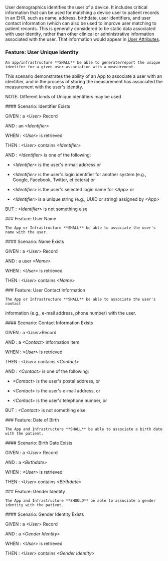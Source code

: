 <!-- user_demographics.md {% comment %}
*****************************************************************************************
*                            WARNING: DO NOT EDIT THIS FILE                             *
*                                                                                       *
* This file is generated by SUSHI. Any edits you make to this file will be overwritten. *
*                                                                                       *
* To change the contents of this file, edit the original source file at:                *
* ig-data\input\pagecontent\13_user_demographics.md                                     *
*****************************************************************************************
{% endcomment %} -->
User demographics identifies the user of a device.  It includes critical information
that can be used for matching a device user to patient records in an EHR, such as name,
address, birthdate, user identifiers, and user contact information (which can also be
used to improve user matching to patient records.  This is generally considered to be
static data associated with user identity, rather than other clinical or administrative
information associated with the user. That information would appear in
[User Attributes](user_attributes.html).
<span id='user-unique-identity'/>
### <span class='glyphicon text-success glyphicon-phone'/> <span class='glyphicon text-success glyphicon-cloud'/> Feature: User Unique Identity

    An app/infrastructure **SHALL** be able to generate/report the unique identifer for a given user association with a measurement.

This scenario demonstrates the ability of an App to associate a user with an identifier, and in the
process of storing the measurement has associated the measurement with the user's identity.

NOTE: Different kinds of Unique identifiers may be used


<span id='identifier-exists'/>
#### Scenario: Identifier Exists


GIVEN
: a <i>&lt;User&gt;</i> Record

   AND
   : an <i>&lt;Identifier&gt;</i>

WHEN
: <i>&lt;User&gt;</i> is retrieved

THEN
: <i>&lt;User&gt;</i> contains <i>&lt;Identifier&gt;</i>

   AND
   : <i>&lt;Identifier&gt;</i> is one of the following:

  * <i>&lt;Identifier&gt;</i> is the user's e-mail address or

  * <i>&lt;Identifier&gt;</i> is the user's login identifier for another system (e.g., Google, Facebook, Twitter, et cetera) or

  * <i>&lt;Identifier&gt;</i> is the user's selected login name for <i>&lt;App&gt;</i> or

  * <i>&lt;Identifier&gt;</i> is a unique string (e.g., UUID or string) assigned by <i>&lt;App&gt;</i>

BUT
: <i>&lt;Identifier&gt;</i> is not something else


<span id='user-name'/>
### <span class='glyphicon text-success glyphicon-phone'/> <span class='glyphicon text-success glyphicon-cloud'/> Feature: User Name

    The App or Infrastructure **SHALL** be able to associate the user's name with the user.


<span id='name-exists'/>
#### Scenario: Name Exists


GIVEN
: a <i>&lt;User&gt;</i> Record

   AND
   : a user <i>&lt;Name&gt;</i>

WHEN
: <i>&lt;User&gt;</i> is retrieved

THEN
: <i>&lt;User&gt;</i> contains <i>&lt;Name&gt;</i>


<span id='user-contact-information'/>
### <span class='glyphicon text-success glyphicon-phone'/> <span class='glyphicon text-success glyphicon-cloud'/> Feature: User Contact Information

    The App or Infrastructure **SHALL** be able to associate the user's contact
information (e.g., e-mail address, phone number) with the user.


<span id='contact-information-exists'/>
#### Scenario: Contact Information Exists


GIVEN
: a <i>&lt;User&gt;</i>Record

   AND
   : a <i>&lt;Contact&gt;</i> information item

WHEN
: <i>&lt;User&gt;</i> is retrieved

THEN
: <i>&lt;User&gt;</i> contains <i>&lt;Contact&gt;</i>

   AND
   : <i>&lt;Contact&gt;</i> is one of the following:

  * <i>&lt;Contact&gt;</i> is the user's postal address, or

  * <i>&lt;Contact&gt;</i> is the user's e-mail address, or

  * <i>&lt;Contact&gt;</i> is the user's telephone number, or

BUT
: <i>&lt;Contact&gt;</i> is not something else


<span id='date-of-birth'/>
### <span class='glyphicon text-success glyphicon-phone'/> <span class='glyphicon text-success glyphicon-cloud'/> Feature: Date of Birth

    The App and Infrastructure **SHALL** be able to associate a birth date with the patient.


<span id='birth-date-exists'/>
#### Scenario: Birth Date Exists


GIVEN
: a <i>&lt;User&gt;</i> Record

   AND
   : a <i>&lt;Birthdate&gt;</i>

WHEN
: <i>&lt;User&gt;</i> is retrieved

THEN
: <i>&lt;User&gt;</i> contains <i>&lt;Birthdate&gt;</i>


<span id='gender-identity'/>
### <span class='glyphicon text-info glyphicon-phone'/> <span class='glyphicon text-info glyphicon-cloud'/> Feature: Gender Identity

    The App and Infrastructure **SHOULD** be able to associate a gender identity with the patient.


<span id='gender-identity-exists'/>
#### Scenario: Gender Identity Exists


GIVEN
: a <i>&lt;User&gt;</i> Record

   AND
   : a <i>&lt;Gender Identity&gt;</i>

WHEN
: <i>&lt;User&gt;</i> is retrieved

THEN
: <i>&lt;User&gt;</i> contains <i>&lt;Gender Identity&gt;</i>


